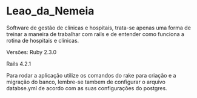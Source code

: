 # Leao_da_Nemeia

Software de gestão de clínicas e hospitais, trata-se apenas uma forma de treinar a maneira de trabalhar com rails e de entender como funciona a rotina de hospitais e clínicas.

Versões:
Ruby 2.3.0

Rails 4.2.1

Para rodar a aplicação utilize os comandos do rake para criação e a migração do banco, lembre-se tambem de configurar o arquivo databse.yml de acordo com as suas configurações do postgres.

